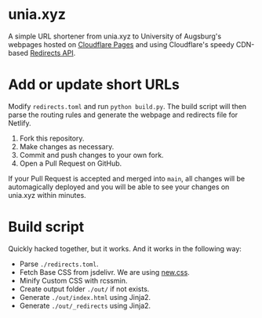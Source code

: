 # unia.xyz

A simple URL shortener from unia.xyz to University of Augsburg's webpages hosted on [Cloudflare Pages](https://pages.cloudflare.com/) and using Cloudflare's speedy CDN-based [Redirects API](https://developers.cloudflare.com/pages/platform/redirects/).

# Add or update short URLs
Modify `redirects.toml` and run `python build.py`. The build script will then parse the routing rules and generate the webpage and redirects file for Netlify.

1. Fork this repository.
2. Make changes as necessary.
3. Commit and push changes to your own fork.
4. Open a Pull Request on GitHub.

If your Pull Request is accepted and merged into `main`, all changes will be automagically deployed and you will be able to see your changes on unia.xyz within minutes.

# Build script
Quickly hacked together, but it works. And it works in the following way:

- Parse `./redirects.toml`.
- Fetch Base CSS from jsdelivr. We are using [new.css](https://newcss.net).
- Minify Custom CSS with rcssmin.
- Create output folder `./out/` if not exists.
- Generate `./out/index.html` using Jinja2.
- Generate `./out/_redirects` using Jinja2.